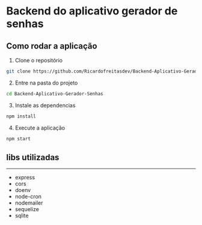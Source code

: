 # Backend do aplicativo gerador de senhas

## Como rodar a aplicação


1. Clone o repositório
```sh
git clone https://github.com/Ricardofreitasdev/Backend-Aplicativo-Gerador-Senhas.git
```


2. Entre na pasta do projeto
```sh
cd Backend-Aplicativo-Gerador-Senhas
```

3. Instale as dependencias 
```sh
npm install
```


4. Execute a aplicação 
```sh
npm start
```

## libs utilizadas

----------

- express
- cors
- doenv
- node-cron
- nodemailer
- sequelize
- sqlite








